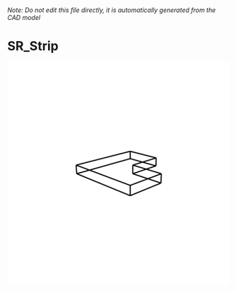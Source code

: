 ###### Note: Do not edit this file directly, it is automatically generated from the CAD model

# SR_Strip

![](/project.svg)



 


